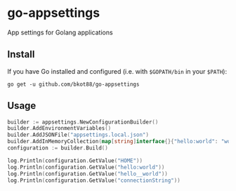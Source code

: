 # go-appsettings
App settings for Golang applications

## Install

If you have Go installed and configured (i.e. with `$GOPATH/bin` in your `$PATH`):

```
go get -u github.com/bkot88/go-appsettings
```

## Usage
```go
builder := appsettings.NewConfigurationBuilder()
builder.AddEnvironmentVariables()
builder.AddJSONFile("appsettings.local.json")
builder.AddInMemoryCollection(map[string]interface{}{"hello:world": "world"})
configuration := builder.Build()

log.Println(configuration.GetValue("HOME"))
log.Println(configuration.GetValue("hello:world"))
log.Println(configuration.GetValue("hello__world"))
log.Println(configuration.GetValue("connectionString"))
```
